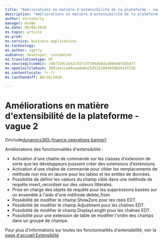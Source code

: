 ```yaml
---
title: "Améliorations en matière d'extensibilité de la plateforme - vague 2"
description: "Améliorations en matière d'extensibilité de la plateforme - vague 2"
author: ChrisGarty
manager: AnnBe
ms.date: 08/09/2018
ms.topic: article
ms.prod: 
ms.service: business-applications
ms.technology: 
ms.author: cgarty
audience: developer, customizer
ms.translationtype: HT
ms.sourcegitcommit: 7d6f339c1e92c937c47306db6da360eb8fdd5d77
ms.openlocfilehash: 3081ae1ca40caada0a25d52530840fd85d14f226
ms.contentlocale: fr-fr
ms.lasthandoff: 08/16/2018

---
```


# <a name="platform-extensibility-enhancements-wave-2"></a>Améliorations en matière d'extensibilité de la plateforme - vague 2

[!include[dynamics365-finance-operations banner](../includes/dynamics365-finance-operations.md)]

Améliorations des fonctionnalités d'extensibilité :
- Activation d'une chaîne de commande sur les classes d'extension de sorte que les développeurs puissent créer des extensions d'extensions.
- Activation d'une chaîne de commande pour cibler les remplacements de méthode non mis en œuvre pour les tables et les entités de données.
- Possibilité de définir les valeurs du champ cible dans une méthode de requête insert_recordset sur des valeurs littérales.
- Prise en charge des objets de requête pour les suppressions basées sur un ensemble à l'aide d'une méthode delete_from.
- Possibilité de modifier le champ ShowZero pour les réels EDT.
- Possibilité de modifier le champ Adjustment pour les chaînes EDT.
- Possibilité de modifier le champ DisplayLength pour les chaînes EDT.
- Possibilité pour une extension de table de modifier l'ordre des champs dans un groupe de champs.

Pour plus d'informations sur toutes les fonctionnalités d'extensibilité, voir la [page d'accueil Extensiblité](dynamics365/unified-operations/dev-itpro/extensibility/extensibility-home-page)

